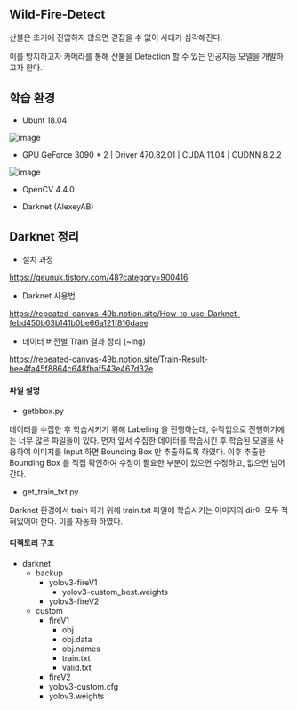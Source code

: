 
## Wild-Fire-Detect

산불은 초기에 진압하지 않으면 걷잡을 수 없이 사태가 심각해진다.

이를 방지하고자 카메라를 통해 산불을 Detection 할 수 있는 인공지능 모델을 개발하고자 한다.


## 학습 환경

- Ubunt 18.04

![image](https://user-images.githubusercontent.com/74355042/156922809-cca6c82b-1d62-41e9-98f6-0c484b307516.png)

- GPU GeForce 3090 * 2 | Driver 470.82.01 | CUDA 11.04 | CUDNN 8.2.2

![image](https://user-images.githubusercontent.com/74355042/156922839-ca1b7b6b-9341-4d46-924d-87c88570e13b.png)

- OpenCV 4.4.0

- Darknet (AlexeyAB)


## Darknet 정리

- 설치 과정

https://geunuk.tistory.com/48?category=900416

- Darknet 사용법

https://repeated-canvas-49b.notion.site/How-to-use-Darknet-febd450b63b141b0be66a121f816daee

- 데이터 버전별 Train 결과 정리 (~ing)

https://repeated-canvas-49b.notion.site/Train-Result-bee4fa45f8864c648fbaf543e467d32e

#### 파일 설명

- getbbox.py

데이터를 수집한 후 학습시키기 위해 Labeling 을 진행하는데, 수작업으로 진행하기에는 너무 많은 파일들이 있다.
먼저 앞서 수집한 데이터를 학습시킨 후 학습된 모델을 사용하여 이미지를 Input 하면 Bounding Box 만 추출하도록 하였다.
이후 추출한 Bounding Box 를 직접 확인하여 수정이 필요한 부분이 있으면 수정하고, 없으면 넘어간다.

- get_train_txt.py

Darknet 환경에서 train 하기 위해 train.txt 파일에 학습시키는 이미지의 dir이 모두 적혀있어야 한다. 이를 자동화 하였다.

#### 디렉토리 구조

- darknet
  - backup
    - yolov3-fireV1
      - yolov3-custom_best.weights
    - yolov3-fireV2
  - custom
    - fireV1
      - obj
      - obj.data
      - obj.names
      - train.txt
      - valid.txt
    - fireV2    
    - yolov3-custom.cfg
    - yolov3.weights
